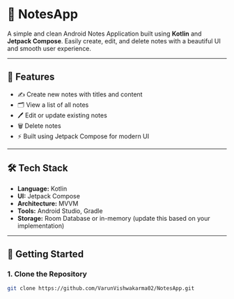 # 📝 NotesApp

A simple and clean Android Notes Application built using **Kotlin** and **Jetpack Compose**. Easily create, edit, and delete notes with a beautiful UI and smooth user experience.

---

## 📱 Features

- ✍️ Create new notes with titles and content
- 🗂️ View a list of all notes
- 🖊️ Edit or update existing notes
- 🗑️ Delete notes
- ⚡ Built using Jetpack Compose for modern UI

---

## 🛠️ Tech Stack

- **Language:** Kotlin  
- **UI:** Jetpack Compose  
- **Architecture:** MVVM  
- **Tools:** Android Studio, Gradle  
- **Storage:** Room Database or in-memory (update this based on your implementation)

---

## 🚀 Getting Started

### 1. Clone the Repository
```bash
git clone https://github.com/VarunVishwakarma02/NotesApp.git
